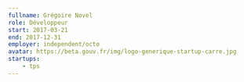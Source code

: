 ```yaml
---
fullname: Grégoire Novel
role: Développeur
start: 2017-03-21
end: 2017-12-31
employer: independent/octo
avatar: https://beta.gouv.fr/img/logo-generique-startup-carre.jpg
startups:
    - tps
---
```

